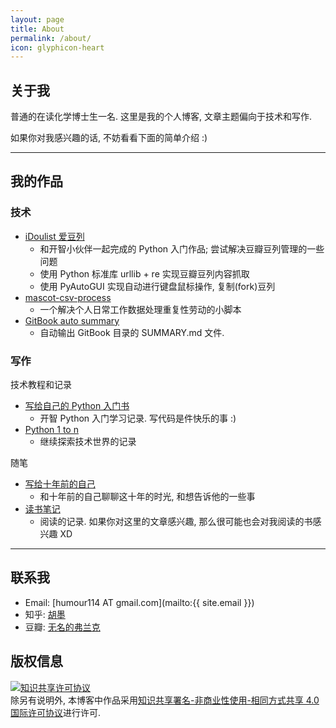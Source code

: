 ```yaml
---
layout: page
title: About
permalink: /about/
icon: glyphicon-heart
---
```


## 关于我

普通的在读化学博士生一名. 这里是我的个人博客, 文章主题偏向于技术和写作.

如果你对我感兴趣的话, 不妨看看下面的简单介绍 :)

---

## 我的作品

### 技术

* [iDoulist 爱豆列](https://github.com/Frank-the-Obscure/iDoulist)
  * 和开智小伙伴一起完成的 Python 入门作品; 尝试解决豆瓣豆列管理的一些问题
  * 使用 Python 标准库 urllib + re 实现豆瓣豆列内容抓取
  * 使用 PyAutoGUI 实现自动进行键盘鼠标操作, 复制(fork)豆列
* [mascot-csv-process](http://frank-the-obscure.me/mascot-csv-process/)
  * 一个解决个人日常工作数据处理重复性劳动的小脚本
* [GitBook auto summary](http://frank-the-obscure.me/GitBook-auto-summary/)
  * 自动输出 GitBook 目录的 SUMMARY.md 文件.

### 写作

技术教程和记录

- [写给自己的 Python 入门书](https://www.gitbook.com/book/frank-the-obscure/pythoncamp0/details)
  - 开智 Python 入门学习记录. 写代码是件快乐的事 :)
- [Python 1 to n](https://www.gitbook.com/book/frank-the-obscure/python-1-to-n/details)
  - 继续探索技术世界的记录


随笔

- [写给十年前的自己](https://www.gitbook.com/book/frank-the-obscure/for-myself-at-16/details)
  - 和十年前的自己聊聊这十年的时光, 和想告诉他的一些事
- [读书笔记](https://www.gitbook.com/book/frank-the-obscure/reading-notes/details)
  - 阅读的记录. 如果你对这里的文章感兴趣, 那么很可能也会对我阅读的书感兴趣 XD

---

## 联系我

* Email: [humour114 AT gmail.com](mailto:{{ site.email }})
* 知乎: [胡墨](http://www.zhihu.com/people/frank_hu)
* 豆瓣: [无名的弗兰克](http://www.douban.com/people/franktheobscure/)

## 版权信息

<a rel="license" href="http://creativecommons.org/licenses/by-nc-sa/4.0/"><img alt="知识共享许可协议" style="border-width:0" src="https://i.creativecommons.org/l/by-nc-sa/4.0/88x31.png" /></a><br />除另有说明外, 本博客中作品采用<a rel="license" href="http://creativecommons.org/licenses/by-nc-sa/4.0/">知识共享署名-非商业性使用-相同方式共享 4.0 国际许可协议</a>进行许可.